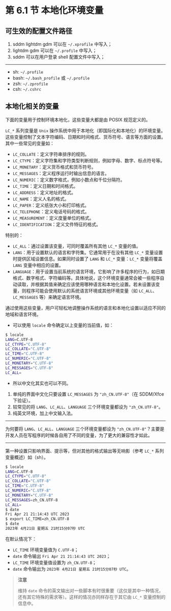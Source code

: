 # 第 6.1 节 本地化环境变量

## 可生效的配置文件路径

1. sddm lightdm gdm 可以在 `~/.xprofile` 中写入；
2. lightdm gdm 可以在 `~/.profile` 中写入；
3. sddm 可以在用户登录 shell 配置文件中写入；

---

- sh: `~/.profile`
- bash: `~/.bash_profile` 或 `~/.profile`
- zsh: `~/.zprofile`
- csh: `~/.cshrc`

## 本地化相关的变量

下面的变量用于控制环境本地化，这些变量大都是由 POSIX 规范定义的。

`LC_*` 系列变量是 `Unix` 操作系统中用于本地化（即国际化和本地化）的环境变量。这些变量控制了文本字符编码、日期和时间格式、货币符号、语言等方面的设置。其中一些常见的变量如：

- `LC_COLLATE`：定义字符串排序的规则。
- `LC_CTYPE`：定义字符集和字符类型判断规则，例如字母、数字、标点符号等。
- `LC_MONETARY`：定义货币格式和货币符号。
- `LC_MESSAGES`：定义程序运行时输出信息的语言。
- `LC_NUMERIC`：定义数字格式，例如小数点和千位分隔符。
- `LC_TIME`：定义日期和时间格式。
- `LC_ADDRESS`：定义地址的格式。
- `LC_NAME`：定义人名的格式。
- `LC_PAPER`：定义纸张大小和打印格式。
- `LC_TELEPHONE`：定义电话号码的格式。
- `LC_MEASUREMENT`：定义度量单位的格式。
- `LC_IDENTIFICATION`：定义文件特征的格式。

特别的：

- `LC_ALL`：通过设置该变量，可同时覆盖所有其他 `LC_*` 变量的值。
- `LANG`：用于设置默认的语言和字符集。它通常用于在没有其他 `LC_*` 变量设置时提供区域设置信息。如果同时设置了 `LANG` 和 `LC_*` 变量：`LC_*` 变量将覆盖 `LANG` 变量中相应的设置。
- `LANGUAGE`：用于设置当前系统的语言环境，它影响了许多程序的行为，如日期格式、数字格式、字符编码等。具体地说，这个环境变量通常会被一些程序自动读取，并根据其值来确定应该使用哪种语言和本地化设置。若未设置该变量，则程序可能会使用默认的系统语言环境或其他环境变量（如 `LC_ALL`、`LC_MESSAGES` 等）来确定语言环境。

通过使用这些变量，用户可轻松地调整操作系统的语言和本地化设置以适应不同的地域和语言环境。

- 可以使用 `locale` 命令确定以上变量的当前值，如：

```sh
$ locale
LANG=C.UTF-8
LC_CTYPE="C.UTF-8"
LC_COLLATE="C.UTF-8"
LC_TIME="C.UTF-8"
LC_NUMERIC="C.UTF-8"
LC_MONETARY="C.UTF-8"
LC_MESSAGES="C.UTF-8"
LC_ALL=
```

- 所以中文化其实也可以不同。

1. 单纯的界面中文化只要设置 `LC_MESSAGES` 为 `"zh_CN.UTF-8"`（在 SDDM/Xfce 下验证）。
2. 较常见的将 `LANG`、`LC_ALL`、`LANGUAGE` 三个环境变量都设为 `"zh_CN.UTF-8"`。
3. 纯英文环境，加上中文输入法。

---

为何要将 `LANG`、`LC_ALL`、`LANGUAGE` 三个环境变量都设为 `"zh_CN.UTF-8"`？主要是开发人员在写程序的时候各自用了不同的变量，为了更大的兼容性才如此。

---

第一种设置只影响界面、提示等，但对其他的格式输出等无响影（参考 `LC_*` 系列变量概述）如（sh）。

```sh
$ locale
LANG=C.UTF-8
LC_CTYPE="C.UTF-8"
LC_COLLATE="C.UTF-8"
LC_TIME="C.UTF-8"
LC_NUMERIC="C.UTF-8"
LC_MONETARY="C.UTF-8"
LC_MESSAGES=zh_CN.UTF-8
LC_ALL=
$ date
Fri Apr 21 21:14:43 UTC 2023
$ export LC_TIME=zh_CN.UTF-8
$ date
2023年 4月21日 星期五 21时15分07秒 UTC
```

在默认情况下：

- `LC_TIME` 环境变量值为 `C.UTF-8`；
- `date` 命令输出 `Fri Apr 21 21:14:43 UTC 2023`；
- `LC_TIME` 环境变量值设置为 `zh_CN.UTF-8`；
- `date` 命令输出为 `2023年 4月21日 星期五 21时15分07秒 UTC`。

>**注意**
>
>维持 `date` 命令的英文输出对一些脚本有时很重要（这仅是其中一种情况，还有其它特殊的需求等）。这样的情况亦同样存在于其它由 `LC_*` 变量控制的信息中。
